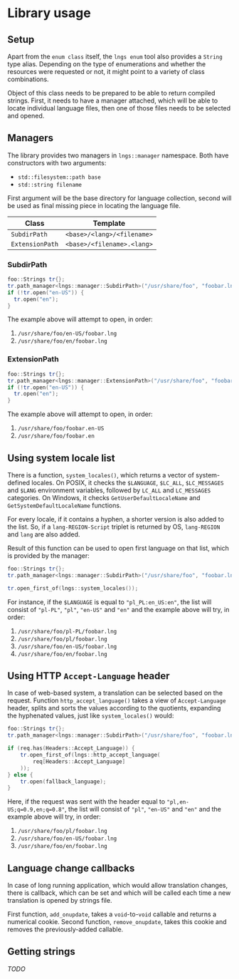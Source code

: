 # Library usage

## Setup

Apart from the `enum class` itself, the `lngs enum` tool also provides a `String` type alias. Depending on the type of enumerations and whether the resources were requested or not, it might point to a variety of class combinations.

Object of this class needs to be prepared to be able to return compiled strings. First, it needs to have a manager attached, which will be able to locate individual language files, then one of those files needs to be selected and opened.

## Managers

The library provides two managers in `lngs::manager` namespace. Both have constructors with two arguments:

- `std::filesystem::path base`
- `std::string filename`

First argument will be the base directory for language collection, second will be used as final missing piece in locating the language file.


| Class | Template |
|-------|------|
| `SubdirPath` | `<base>/<lang>/<filename>` |
| `ExtensionPath` | `<base>/<filename>.<lang>` |


### SubdirPath

```cxx
foo::Strings tr{};
tr.path_manager<lngs::manager::SubdirPath>("/usr/share/foo", "foobar.lng");
if (!tr.open("en-US")) {
  tr.open("en");
}
```

The example above will attempt to open, in order:

1. `/usr/share/foo/en-US/foobar.lng`
2. `/usr/share/foo/en/foobar.lng`

### ExtensionPath

```cxx
foo::Strings tr{};
tr.path_manager<lngs::manager::ExtensionPath>("/usr/share/foo", "foobar");
if (!tr.open("en-US")) {
  tr.open("en");
}
```

The example above will attempt to open, in order:

1. `/usr/share/foo/foobar.en-US`
2. `/usr/share/foo/foobar.en`

## Using system locale list

There is a function, `system_locales()`, which returns a vector of system-defined locales. On POSIX, it checks the `$LANGUAGE`, `$LC_ALL`, `$LC_MESSAGES` and `$LANG` environment variables, followed by `LC_ALL` and `LC_MESSAGES` categories. On Windows, it checks `GetUserDefaultLocaleName` and `GetSystemDefaultLocaleName` functions.

For every locale, if it contains a hyphen, a shorter version is also added to the list. So, if a `lang-REGION-Script` triplet is returned by OS, `lang-REGION` and `lang` are also added.

Result of this function can be used to open first language on that list, which is provided by the manager:

```cxx
foo::Strings tr{};
tr.path_manager<lngs::manager::SubdirPath>("/usr/share/foo", "foobar.lng");

tr.open_first_of(lngs::system_locales());
```

For instance, if the `$LANGUAGE` is equal to `"pl_PL:en_US:en"`, the list will consist of `"pl-PL"`, `"pl"`, `"en-US"` and `"en"` and the example above will try, in order:

1. `/usr/share/foo/pl-PL/foobar.lng`
2. `/usr/share/foo/pl/foobar.lng`
3. `/usr/share/foo/en-US/foobar.lng`
4. `/usr/share/foo/en/foobar.lng`


## Using HTTP `Accept-Language` header

In case of web-based system, a translation can be selected based on the request. Function `http_accept_language()` takes a view of `Accept-Language` header, splits and sorts the values according to the quotients, expanding the hyphenated values, just like `system_locales()` would:

```cxx
foo::Strings tr{};
tr.path_manager<lngs::manager::SubdirPath>("/usr/share/foo", "foobar.lng");

if (req.has(Headers::Accept_Language)) {
    tr.open_first_of(lngs::http_accept_language(
        req[Headers::Accept_Language]
    ));
} else {
    tr.open(fallback_language);
}
```

Here, if the request was sent with the header equal to `"pl,en-US;q=0.9,en;q=0.8"`, the list will consist of `"pl"`, `"en-US"` and `"en"` and the example above will try, in order:

1. `/usr/share/foo/pl/foobar.lng`
2. `/usr/share/foo/en-US/foobar.lng`
3. `/usr/share/foo/en/foobar.lng`

## Language change callbacks

In case of long running application, which would allow translation changes, there is callback, which can be set and which will be called each time a new translation is opened by strings file.

First function, `add_onupdate`, takes a `void`-to-`void` callable and returns a numerical cookie. Second function, `remove_onupdate`, takes this cookie and removes the previously-added callable.

## Getting strings

_TODO_
